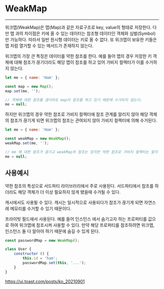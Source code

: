 # WeakMap
---
위크맵(WeakMap)은 맵(Map)과 같은 자료구조로 key, value의 형태로 저장한다. 다만 맵 과의 차이점은 키에 올 수 있는 데이터는 참조형 데이터인 객체와 심벌(Symbol)만 가능하다. 따라서 일반 원시형 데이터는 키로 올 수 없다.
또 위크맵이 보유한 키들은 맵 처럼 열거할 수 있는 메서드가 존재하지 않는다.

위크맵의 가장 큰 특징은 데이터를 약한 참조를 한다. 예를 들어 맵의 경우 저장한 키 객체에 대해 참조가 끊기더라도 해당 맵이 참조를 하고 있어 가비지 컬렉터가 이를 수거하지 않는다. 
```js
let me = { name: 'Ham' };

const map = new Map();
map.set(me, '');

// 객체에 대한 참조를 끊더라도 map이 참조를 하고 있기 때문에 수거되지 않는다.
me = null;

```

하지만 위크맵의 경우 약한 참조로 가비지 컬렉터에 참조 관계를 알리지 않아 해당 객체의 참조가 끊기게 되면 위크맵의 참조는 관여되지 않아 가비지 컬렉터에 의해 수거된다.
```js
let me = { name: 'Ham' };

const weakMap = new WeakMap();
weakMap.set(me, '');

// me 에 대한 참조가 끊기고 weakMap의 참조는 있지만 약한 참조로 가비지 컬렉터는 알지 못하기 때문에 메모리를 수거해 간다.
me = null;
```

## 사용예시
약한 참조의 특성으로 서드파티 라이브러리에서 주로 사용된다. 서드파티에서 참조를 하더라도 해당 객체가 더 이상 필요하지 않게 됐을때 수거될 수 있다.

캐시에서도 사용될 수 있다. 캐시는 일시적으로 사용되다가 참조가 끊기게 되면 자연스레 메모리를 수거할 수 있기 때문이다.

프라이빗 필드에서 사용된다. 예를 들어 인스턴스 에서 숨기고자 하는 프로퍼티를 값으로 하여 위크맵에 참조시켜 사용할 수 있다.
만약 해당 프로퍼티를 참조하려면 위크맵, 인스턴스 둘 다 알아야 하기 때문에 숨길 수 있게 된다.
```js
const passwordMap = new WeakMap();

class User {
	constructor () {
		this.id = 'ham';
		passwordMap.set(this, '...');
	}
}
```
https://ui.toast.com/posts/ko_20210901


